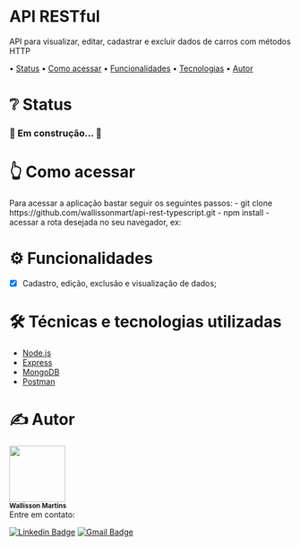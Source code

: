 <h1 align="left">API RESTful</h1>
<p align="left">API para visualizar, editar, cadastrar e excluir dados de carros com métodos HTTP</p>

<p align="left"> •
 <a href="#status">Status</a> •
 <a href="#acessar">Como acessar</a> • 
 <a href="#funcionalidades">Funcionalidades</a> • 
 <a href="#tecnologias">Tecnologias</a> • 
 <a href="#autor">Autor</a>
</p>

<h1 align="left" id="status">❔ Status</h1>

<h3 align="left"> 
  🚧 Em construção... 🚧
</h3>

<h1 align="left" id="acessar">👆 Como acessar</h1>
Para acessar a aplicação bastar seguir os seguintes passos:
- git clone https://github.com/wallissonmart/api-rest-typescript.git
- npm install
- acessar a rota desejada no seu navegador, ex: 

<h1 align="left" id="funcionalidades">⚙️ Funcionalidades</h1>

- [x] Cadastro, edição, exclusão e visualização de dados;

<h1 align="left" id="tecnologias">🛠️ Técnicas e tecnologias utilizadas</h1>

- [Node.js](https://nodejs.org/en/docs/)
- [Express](https://expressjs.com/pt-br/starter/hello-world.html)
- [MongoDB](https://www.mongodb.com/docs/)
- [Postman](https://www.postman.com/)

<h1 align="left" id="autor">✍️ Autor</h1>
<a href="https://github.com/wallissonmart">
 <img src="https://avatars.githubusercontent.com/u/93344198?s=400&u=efc1c28e0cfb7b7e29bdf3ac50a79d0ddcf8b467&v=4" width="100px;" alt=""/>
 <br/>
 <sub><b>Wallisson Martins</b></sub></a>
<br/>
Entre em contato:

[![Linkedin Badge](https://img.shields.io/badge/-Wallisson-blue?style=flat-square&logo=Linkedin&logoColor=white&link=https://www.linkedin.com/in/wallisson-martins-/)](https://www.linkedin.com/in/wallisson-martins-/) 
[![Gmail Badge](https://img.shields.io/badge/-wallissonmartins37@gmail.com-c14438?style=flat-square&logo=Gmail&logoColor=white&link=mailto:wallissonmartins37@gmail.com)](mailto:wallissonmartins37@gmail.com)

